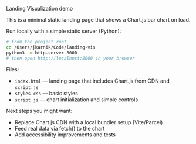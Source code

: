 Landing Visualization demo

This is a minimal static landing page that shows a Chart.js bar chart on load.

Run locally with a simple static server (Python):

```bash
# from the project root
cd /Users/jkarnik/Code/landing-vis
python3 -m http.server 8000
# then open http://localhost:8000 in your browser
```

Files:
- `index.html` — landing page that includes Chart.js from CDN and `script.js`
- `styles.css` — basic styles
- `script.js` — chart initialization and simple controls

Next steps you might want:
- Replace Chart.js CDN with a local bundler setup (Vite/Parcel)
- Feed real data via fetch() to the chart
- Add accessibility improvements and tests

